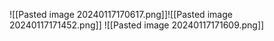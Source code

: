 ![[Pasted image 20240117170617.png]]![[Pasted image 20240117171452.png]]
![[Pasted image 20240117171609.png]]
